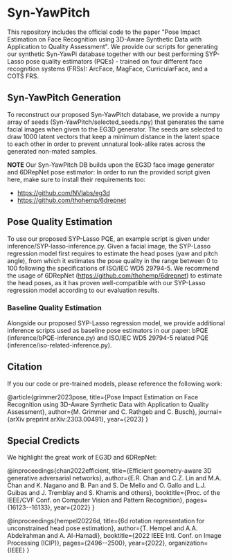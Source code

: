 # Syn-YawPitch

This repository includes the official code to the paper "Pose Impact Estimation on Face Recognition using 3D-Aware Synthetic Data with Application to Quality Assessment". We provide our scripts for generating our synthetic Syn-YawPi database together with our best performing SYP-Lasso pose quality estimators (PQEs) - trained on four different face recognition systems (FRSs): ArcFace, MagFace, CurricularFace, and a COTS FRS.


## Syn-YawPitch Generation

To reconstruct our proposed Syn-YawPitch database, we provide a numpy array of seeds (Syn-YawPitch/selected_seeds.npy) that generates the same facial images when given to the EG3D generator. The seeds are selected to draw 1000 latent vectors that keep a minimum distance in the latent space to each other in order to prevent unnatural look-alike rates across the generated non-mated samples. 

**NOTE** Our Syn-YawPitch DB builds upon the EG3D face image generator and 6DRepNet pose estimator: In order to run the provided script given here, make sure to install their requirements too:

 - https://github.com/NVlabs/eg3d
 - https://github.com/thohemp/6drepnet

## Pose Quality Estimation

To use our proposed SYP-Lasso PQE, an example script is given under inference/SYP-lasso-inference.py. Given a facial image, the SYP-Lasso regression model first requires to estimate the head poses (yaw and pitch angle), from which it estimates the pose quality in the range between 0 to 100 following the specifications of ISO/IEC WD5 29794-5. We recommend the usage of 6DRepNet (https://github.com/thohemp/6drepnet) to estimate the head poses, as it has proven well-compatible with our SYP-Lasso regression model according to our evaluation results. 


### Baseline Quality Estimation

Alongside our proposed SYP-Lasso regression model, we provide additional inference scripts used as baseline pose estimators in our paper: bPQE (inference/bPQE-inference.py) and ISO/IEC WD5 29794-5 related PQE (inference/iso-related-inference.py).


## Citation

If you our code or pre-trained models, please reference the following work: 

@article{grimmer2023pose,
  title={Pose Impact Estimation on Face Recognition using 3D-Aware Synthetic Data with Application to Quality Assessment},
  author={M. Grimmer and C. Rathgeb and C. Busch},
  journal={arXiv preprint arXiv:2303.00491},
  year={2023}
}


## Special Credicts

We highlight the great work of EG3D and 6DRepNet: 

@inproceedings{chan2022efficient,
  title={Efficient geometry-aware 3D generative adversarial networks},
  author={E.R. Chan and C.Z. Lin and M.A. Chan and K. Nagano and B. Pan and S. De Mello and O. Gallo and L.J. Guibas and J. Tremblay and S. Khamis and others},
  booktitle={Proc. of the IEEE/CVF Conf. on Computer Vision and Pattern Recognition},
  pages={16123--16133},
  year={2022}
}

@inproceedings{hempel20226d,
  title={6d rotation representation for unconstrained head pose estimation},
  author={T. Hempel and A.A. Abdelrahman and A. Al-Hamadi},
  booktitle={2022 IEEE Intl. Conf. on Image Processing (ICIP)},
  pages={2496--2500},
  year={2022},
  organization={IEEE}
}



